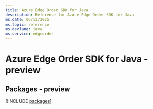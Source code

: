 ```yaml
---
title: Azure Edge Order SDK for Java
description: Reference for Azure Edge Order SDK for Java
ms.date: 06/13/2025
ms.topic: reference
ms.devlang: java
ms.service: edgeorder
---
```

# Azure Edge Order SDK for Java - preview
## Packages - preview
[!INCLUDE [packages](edge-order-index.md)]